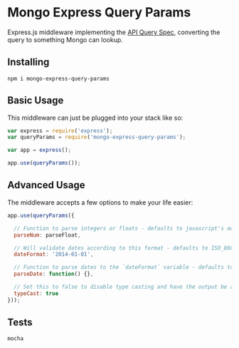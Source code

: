 # Mongo Express Query Params

Express.js middleware implementing the [API Query Spec](http://mgmco.github.io/api-query-spec/), converting the query to something Mongo can lookup.

## Installing

```
npm i mongo-express-query-params
```

## Basic Usage

This middleware can just be plugged into your stack like so:

```js
var express = require('express');
var queryParams = require('mongo-express-query-params');

var app = express();

app.use(queryParams());
```

## Advanced Usage

The middleware accepts a few options to make your life easier:

```js
app.use(queryParams({

  // Function to parse integers or floats - defaults to javascript's own parseFloat
  parseNum: parseFloat,

  // Will validate dates according to this format - defaults to ISO_8601
  dateFormat: '2014-01-01',

  // Function to parse dates to the `dateFormat` variable - defaults to Moment.js
  parseDate: function() {},

  // Set this to false to disable type casting and have the output be all strings
  typeCast: true
}));
```

## Tests

```
mocha
```
